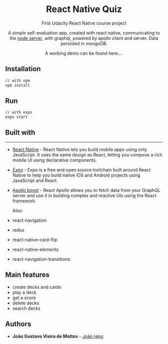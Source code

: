 <h1 align="center">React Native Quiz</h1>

<div align="center">
First Udacity React Native course project

A simple self-evaluation app, created with react native, communicating to the [node server](https://github.com/jgdemattos/nativequiznodeserver), with graphql, powered by apollo client and server. Data persisted in mongoDB.

A working demo can be found here....

</div>

## Installation

```sh
// with npm
npm install
```

## Run

```sh
// with expo
expo start
```

## Built with

---

- [React Native](https://github.com/facebook/react-native) - React Native lets you build mobile apps using only JavaScript. It uses the same design as React, letting you compose a rich mobile UI using declarative components.
- [Expo](https://expo.io/) - Expo is a free and open source toolchain built around React Native to help you build native iOS and Android projects using JavaScript and React.
- [Apollo boost](https://github.com/apollographql/react-apollo) - React Apollo allows you to fetch data from your GraphQL server and use it in building complex and reactive UIs using the React framework.

  Also:

- react-navigation
- redux
- react-native-card-flip
- react-native-elements
- react-navigation-transitions

## Main features

- create decks and cards
- play a deck
- get a score
- delete decks
- search decks

## Authors

- **João Gustavo Vieira de Mattos** - [João repo](https://github.com/jgdemattos)
